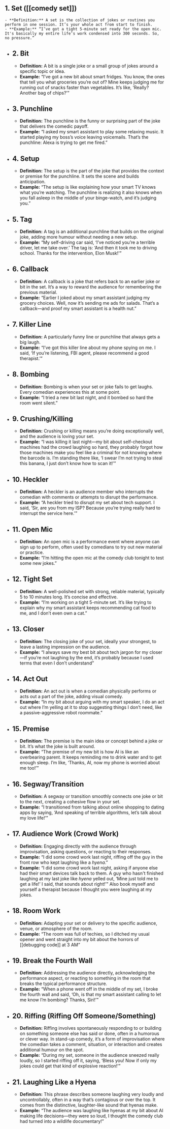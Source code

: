 ## 1. **Set** ([[comedy set]])
	- **Definition:** A set is the collection of jokes or routines you perform in one session. It’s your whole act from start to finish.
	- **Example:** “I’ve got a tight 5-minute set ready for the open mic. It's basically my entire life’s work condensed into 300 seconds. So, no pressure.”
- ## 2. **Bit**
	- **Definition:** A bit is a single joke or a small group of jokes around a specific topic or idea.
	- **Example:** “I’ve got a new bit about smart fridges. You know, the ones that tell you what groceries you’re out of? Mine keeps judging me for running out of snacks faster than vegetables. It’s like, ‘Really? Another bag of chips?’”
- ## 3. **Punchline**
	- **Definition:** The punchline is the funny or surprising part of the joke that delivers the comedic payoff.
	- **Example:** “I asked my smart assistant to play some relaxing music. It started playing my boss’s voice leaving voicemails. That’s the punchline: Alexa is trying to get me fired.”
- ## 4. **Setup**
	- **Definition:** The setup is the part of the joke that provides the context or premise for the punchline. It sets the scene and builds anticipation.
	- **Example:** “The setup is like explaining how your smart TV knows what you’re watching. The punchline is realizing it also knows when you fall asleep in the middle of your binge-watch, and it’s judging you.”
- ## 5. **Tag**
	- **Definition:** A tag is an additional punchline that builds on the original joke, adding more humour without needing a new setup.
	- **Example:** “My self-driving car said, ‘I’ve noticed you’re a terrible driver, let me take over.’ The tag is: ‘And then it took me to driving school. Thanks for the intervention, Elon Musk!’”
- ## 6. **Callback**
	- **Definition:** A callback is a joke that refers back to an earlier joke or bit in the set. It’s a way to reward the audience for remembering the previous material.
	- **Example:** “Earlier I joked about my smart assistant judging my grocery choices. Well, now it’s sending me ads for salads. That’s a callback—and proof my smart assistant is a health nut.”
- ## 7. **Killer Line**
	- **Definition:** A particularly funny line or punchline that always gets a big laugh.
	- **Example:** “I’ve got this killer line about my phone spying on me. I said, ‘If you’re listening, FBI agent, please recommend a good therapist.’”
- ## 8. **Bombing**
	- **Definition:** Bombing is when your set or joke fails to get laughs. Every comedian experiences this at some point.
	- **Example:** “I tried a new bit last night, and it bombed so hard the room went silent.”
- ## 9. **Crushing/Killing**
	- **Definition:** Crushing or killing means you’re doing exceptionally well, and the audience is loving your set.
	- **Example:** “I was killing it last night—my bit about self-checkout machines had the crowd laughing so hard, they probably forgot how those machines make you feel like a criminal for not knowing where the barcode is. I’m standing there like, ‘I swear I’m not trying to steal this banana, I just don’t know how to scan it!’”
- ## 10. **Heckler**
	- **Definition:** A heckler is an audience member who interrupts the comedian with comments or attempts to disrupt the performance.
	- **Example:** “A heckler tried to disrupt my set about tech support. I said, ‘Sir, are you from my ISP? Because you’re trying really hard to interrupt the service here.’”
- ## 11. **Open Mic**
	- **Definition:** An open mic is a performance event where anyone can sign up to perform, often used by comedians to try out new material or practice.
	- **Example:** “I’m hitting the open mic at the comedy club tonight to test some new jokes.”
- ## 12. **Tight Set**
	- **Definition:** A well-polished set with strong, reliable material, typically 5 to 10 minutes long. It’s concise and effective.
	- **Example:** “I’m working on a tight 5-minute set. It’s like trying to explain why my smart assistant keeps recommending cat food to me, and I don’t even own a cat.”
- ## 13. **Closer**
	- **Definition:** The closing joke of your set, ideally your strongest, to leave a lasting impression on the audience.
	- **Example:** “I always save my best bit about tech jargon for my closer—if you’re not laughing by the end, it’s probably because I used terms that even I don’t understand”
- ## 14. **Act Out**
	- **Definition:** An act out is when a comedian physically performs or acts out a part of the joke, adding visual comedy.
	- **Example:** “In my bit about arguing with my smart speaker, I do an act out where I’m yelling at it to stop suggesting things I don’t need, like a passive-aggressive robot roommate.”
- ## 15. **Premise**
	- **Definition:** The premise is the main idea or concept behind a joke or bit. It’s what the joke is built around.
	- **Example:** “The premise of my new bit is how AI is like an overbearing parent. It keeps reminding me to drink water and to get enough sleep. I’m like, ‘Thanks, AI, now my phone is worried about me too!’”
- ## 16. **Segway/Transition**
	- **Definition:** A segway or transition smoothly connects one joke or bit to the next, creating a cohesive flow in your set.
	- **Example:** “I transitioned from talking about online shopping to dating apps by saying, ‘And speaking of terrible algorithms, let’s talk about my love life!’”
- ## 17. **Audience Work (Crowd Work)**
	- **Definition:** Engaging directly with the audience through improvisation, asking questions, or reacting to their responses.
	- **Example:** “I did some crowd work last night, riffing off the guy in the front row who kept laughing like a *hyena*.”
	- **Example:** “I did some crowd work last night, asking if anyone else had their smart devices talk back to them. A guy who hasn't finished laughing at my last joke like *hyena* yelled out, ‘Mine just told me to get a life!’ I said, that sounds about right!’” Also book myself and yourself a therapist because I thought you were laughing at my jokes.
- ## 18. **Room Work**
	- **Definition:** Adapting your set or delivery to the specific audience, venue, or atmosphere of the room.
	- **Example:** “The room was full of techies, so I ditched my usual opener and went straight into my bit about the horrors of [[debugging code]] at 3 AM”
- ## 19. **Break the Fourth Wall**
	- **Definition:** Addressing the audience directly, acknowledging the performance aspect, or reacting to something in the room that breaks the typical performance structure.
	- **Example:** “When a phone went off in the middle of my set, I broke the fourth wall and said, ‘Oh, is that my smart assistant calling to let me know I’m bombing? Thanks, Siri!’”
- ## 20. **Riffing (Riffing Off Someone/Something)**
	- **Definition:** Riffing involves spontaneously responding to or building on something someone else has said or done, often in a humorous or clever way. In stand-up comedy, it’s a form of improvisation where the comedian takes a comment, situation, or interaction and creates additional humour on the spot.
	- **Example:** “During my set, someone in the audience sneezed really loudly, so I started riffing off it, saying, ‘Bless you! Now if only my jokes could get that kind of explosive reaction!’”
- ## 21. **Laughing Like a Hyena**
	- **Definition:** This phrase describes someone laughing very loudly and uncontrollably, often in a way that’s contagious or over the top. It comes from the distinctive, laughter-like sound that hyenas make.
	- **Example:** “The audience was laughing like hyenas at my bit about AI making life decisions—they were so loud, I thought the comedy club had turned into a wildlife documentary!”